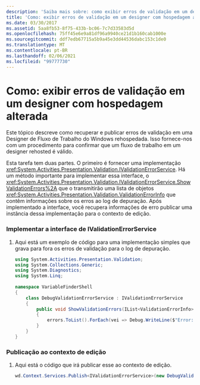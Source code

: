 ```yaml
---
description: 'Saiba mais sobre: como exibir erros de validação em um designer rehospedado'
title: 'Como: exibir erros de validação em um designer com hospedagem alterada'
ms.date: 03/30/2017
ms.assetid: 5aa8fb53-8f75-433b-bc06-7c7d33583d5d
ms.openlocfilehash: 75ff45e6e9a81df96a9940ce21d1b160cab1000e
ms.sourcegitcommit: ddf7edb67715a5b9a45e3dd44536dabc153c1de0
ms.translationtype: MT
ms.contentlocale: pt-BR
ms.lasthandoff: 02/06/2021
ms.locfileid: "99777730"
---
```

# <a name="how-to-display-validation-errors-in-a-rehosted-designer"></a>Como: exibir erros de validação em um designer com hospedagem alterada

Este tópico descreve como recuperar e publicar erros de validação em uma Designer de Fluxo de Trabalho do Windows rehospedada. Isso fornece-nos com um procedimento para confirmar que um fluxo de trabalho em um designer rehosted é válido.  
  
 Esta tarefa tem duas partes. O primeiro é fornecer uma implementação <xref:System.Activities.Presentation.Validation.IValidationErrorService>.  Há um método importante para implementar essa interface, o <xref:System.Activities.Presentation.Validation.IValidationErrorService.ShowValidationErrors%2A> que o transmitirão uma lista de objetos <xref:System.Activities.Presentation.Validation.ValidationErrorInfo> que contêm informações sobre os erros ao log de depuração.  Após implementado a interface, você recupera informações de erro publicar uma instância dessa implementação para o contexto de edição.  
  
### <a name="implement-the-ivalidationerrorservice-interface"></a>Implementar a interface de IValidationErrorService  
  
1. Aqui está um exemplo de código para uma implementação simples que grava para fora os erros de validação para o log de depuração.  
  
    ```csharp  
    using System.Activities.Presentation.Validation;  
    using System.Collections.Generic;  
    using System.Diagnostics;  
    using System.Linq;  
  
    namespace VariableFinderShell  
    {  
        class DebugValidationErrorService : IValidationErrorService  
        {  
            public void ShowValidationErrors(IList<ValidationErrorInfo> errors)  
            {  
                errors.ToList().ForEach(vei => Debug.WriteLine($"Error: {vei.Message}"));  
            }  
        }  
    }  
    ```  
  
### <a name="publishing-to-the-editing-context"></a>Publicação ao contexto de edição  
  
1. Aqui está o código que irá publicar esse ao contexto de edição.  
  
    ```csharp  
    wd.Context.Services.Publish<IValidationErrorService>(new DebugValidationErrorService());  
    ```
